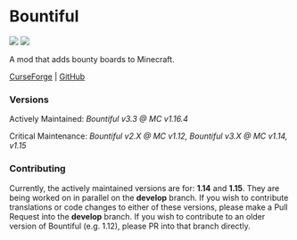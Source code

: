 # Bountiful

[![](http://cf.way2muchnoise.eu/versions/bountiful.svg)](https://minecraft.curseforge.com/projects/bountiful) [![](http://cf.way2muchnoise.eu/full_bountiful_downloads.svg)](https://minecraft.curseforge.com/projects/bountiful/files)

A mod that adds bounty boards to Minecraft.

[CurseForge](https://minecraft.curseforge.com/projects/bountiful) | [GitHub](https://github.com/ejektaflex/Bountiful)

### Versions

Actively Maintained: *Bountiful v3.3 @ MC v1.16.4*

Critical Maintenance: *Bountiful v2.X @ MC v1.12, Bountiful v3.X @ MC v1.14, v1.15*

### Contributing

Currently, the actively maintained versions are for: **1.14** and **1.15**. They are being worked on in parallel on the **develop** branch. If you wish to contribute translations or code changes to either of these versions, please make a Pull Request into the **develop** branch. If you wish to contribute to an older version of Bountiful (e.g. 1.12), please PR into that branch directly.

